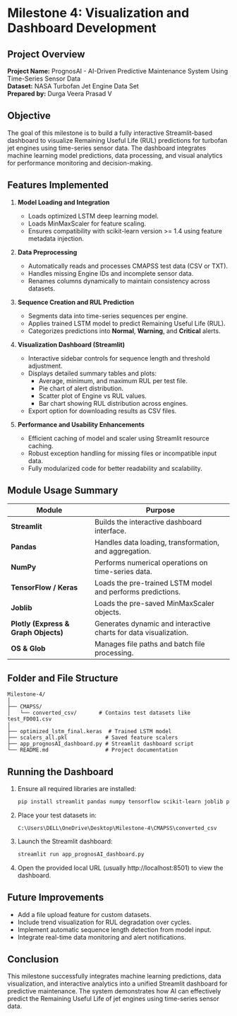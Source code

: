 
# Milestone 4: Visualization and Dashboard Development

## Project Overview
**Project Name:** PrognosAI - AI-Driven Predictive Maintenance System Using Time-Series Sensor Data  
**Dataset:** NASA Turbofan Jet Engine Data Set  
**Prepared by:** Durga Veera Prasad V

## Objective
The goal of this milestone is to build a fully interactive Streamlit-based dashboard to visualize Remaining Useful Life (RUL) predictions for turbofan jet engines using time-series sensor data. The dashboard integrates machine learning model predictions, data processing, and visual analytics for performance monitoring and decision-making.

## Features Implemented
1. **Model Loading and Integration**
   - Loads optimized LSTM deep learning model.
   - Loads MinMaxScaler for feature scaling.
   - Ensures compatibility with scikit-learn version >= 1.4 using feature metadata injection.

2. **Data Preprocessing**
   - Automatically reads and processes CMAPSS test data (CSV or TXT).
   - Handles missing Engine IDs and incomplete sensor data.
   - Renames columns dynamically to maintain consistency across datasets.

3. **Sequence Creation and RUL Prediction**
   - Segments data into time-series sequences per engine.
   - Applies trained LSTM model to predict Remaining Useful Life (RUL).
   - Categorizes predictions into **Normal**, **Warning**, and **Critical** alerts.

4. **Visualization Dashboard (Streamlit)**
   - Interactive sidebar controls for sequence length and threshold adjustment.
   - Displays detailed summary tables and plots:
     - Average, minimum, and maximum RUL per test file.
     - Pie chart of alert distribution.
     - Scatter plot of Engine vs RUL values.
     - Bar chart showing RUL distribution across engines.
   - Export option for downloading results as CSV files.

5. **Performance and Usability Enhancements**
   - Efficient caching of model and scaler using Streamlit resource caching.
   - Robust exception handling for missing files or incompatible input data.
   - Fully modularized code for better readability and scalability.

## Module Usage Summary
| Module | Purpose |
|--------|----------|
| **Streamlit** | Builds the interactive dashboard interface. |
| **Pandas** | Handles data loading, transformation, and aggregation. |
| **NumPy** | Performs numerical operations on time-series data. |
| **TensorFlow / Keras** | Loads the pre-trained LSTM model and performs predictions. |
| **Joblib** | Loads the pre-saved MinMaxScaler objects. |
| **Plotly (Express & Graph Objects)** | Generates dynamic and interactive charts for data visualization. |
| **OS & Glob** | Manages file paths and batch file processing. |

## Folder and File Structure
```
Milestone-4/
│
├── CMAPSS/
│   └── converted_csv/       # Contains test datasets like test_FD001.csv
│
├── optimized_lstm_final.keras  # Trained LSTM model
├── scalers_all.pkl            # Saved feature scalers
├── app_prognosAI_dashboard.py # Streamlit dashboard script
└── README.md                  # Project documentation
```

## Running the Dashboard
1. Ensure all required libraries are installed:
   ```bash
   pip install streamlit pandas numpy tensorflow scikit-learn joblib plotly
   ```

2. Place your test datasets in:
   ```
   C:\Users\DELL\OneDrive\Desktop\Milestone-4\CMAPSS\converted_csv
   ```

3. Launch the Streamlit dashboard:
   ```bash
   streamlit run app_prognosAI_dashboard.py
   ```

4. Open the provided local URL (usually http://localhost:8501) to view the dashboard.

## Future Improvements
- Add a file upload feature for custom datasets.
- Include trend visualization for RUL degradation over cycles.
- Implement automatic sequence length detection from model input.
- Integrate real-time data monitoring and alert notifications.

## Conclusion
This milestone successfully integrates machine learning predictions, data visualization, and interactive analytics into a unified Streamlit dashboard for predictive maintenance. The system demonstrates how AI can effectively predict the Remaining Useful Life of jet engines using time-series sensor data.
